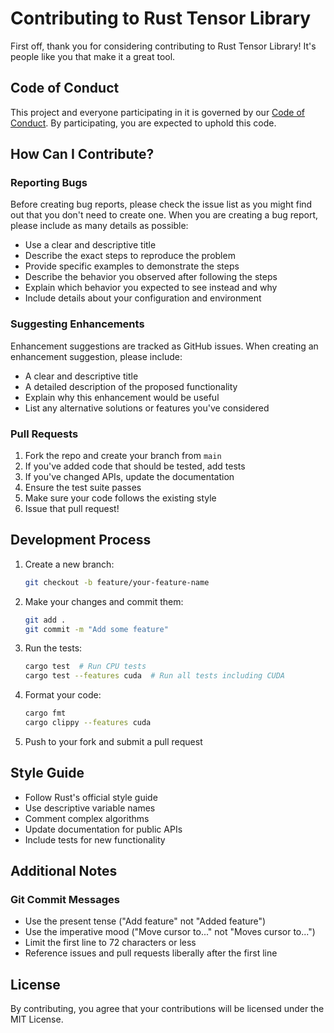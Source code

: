 # Contributing to Rust Tensor Library

First off, thank you for considering contributing to Rust Tensor Library! It's people like you that make it a great tool.

## Code of Conduct

This project and everyone participating in it is governed by our [Code of Conduct](CODE_OF_CONDUCT.md). By participating, you are expected to uphold this code.

## How Can I Contribute?

### Reporting Bugs

Before creating bug reports, please check the issue list as you might find out that you don't need to create one. When you are creating a bug report, please include as many details as possible:

* Use a clear and descriptive title
* Describe the exact steps to reproduce the problem
* Provide specific examples to demonstrate the steps
* Describe the behavior you observed after following the steps
* Explain which behavior you expected to see instead and why
* Include details about your configuration and environment

### Suggesting Enhancements

Enhancement suggestions are tracked as GitHub issues. When creating an enhancement suggestion, please include:

* A clear and descriptive title
* A detailed description of the proposed functionality
* Explain why this enhancement would be useful
* List any alternative solutions or features you've considered

### Pull Requests

1. Fork the repo and create your branch from `main`
2. If you've added code that should be tested, add tests
3. If you've changed APIs, update the documentation
4. Ensure the test suite passes
5. Make sure your code follows the existing style
6. Issue that pull request!

## Development Process

1. Create a new branch:
   ```bash
   git checkout -b feature/your-feature-name
   ```

2. Make your changes and commit them:
   ```bash
   git add .
   git commit -m "Add some feature"
   ```

3. Run the tests:
   ```bash
   cargo test  # Run CPU tests
   cargo test --features cuda  # Run all tests including CUDA
   ```

4. Format your code:
   ```bash
   cargo fmt
   cargo clippy --features cuda
   ```

5. Push to your fork and submit a pull request

## Style Guide

* Follow Rust's official style guide
* Use descriptive variable names
* Comment complex algorithms
* Update documentation for public APIs
* Include tests for new functionality

## Additional Notes

### Git Commit Messages

* Use the present tense ("Add feature" not "Added feature")
* Use the imperative mood ("Move cursor to..." not "Moves cursor to...")
* Limit the first line to 72 characters or less
* Reference issues and pull requests liberally after the first line

## License

By contributing, you agree that your contributions will be licensed under the MIT License.
